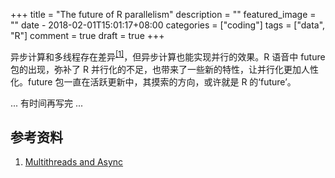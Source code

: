 +++
title = "The future of R parallelism"
description = ""
featured_image = ""
date - 2018-02-01T15:01:17+08:00
categories = ["coding"]
tags = ["data", "R"]
comment = true
draft = true
+++

异步计算和多线程存在差异<sup>[[1]](#ref01)</sup>，但异步计算也能实现并行的效果。R 语音中 future 包的出现，弥补了 R 并行化的不足，也带来了一些新的特性，让并行化更加人性化。future 包一直在活跃更新中，其摸索的方向，或许就是 R 的‘future’。

<!--more-->

...
有时间再写完
...

## 参考资料

1. <a id="ref01">[Multithreads and Async](/post/multithreads_and_async/)</a>
